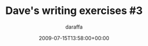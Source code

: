 ---
title: 'Dave''s writing exercises #3'
posts: 3
hash: 'ZMmKEJzh'
author: 'daraffa'
date: 2009-07-15T13:58:00+00:00
sources:
  - https://tokipona.yahoogroups.narkive.com/ZMmKEJzh
---
